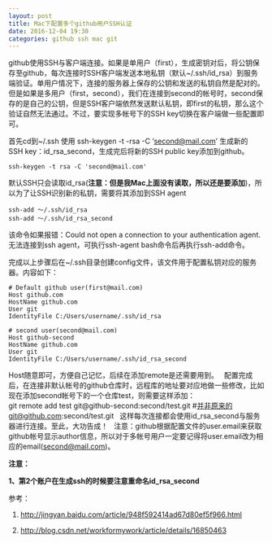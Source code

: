 ```yaml
---
layout: post
title: Mac下配置多个github用户SSH认证
date: 2016-12-04 19:30
categories: github ssh mac git
---
```


github使用SSH与客户端连接。如果是单用户（first），生成密钥对后，将公钥保存至github，每次连接时SSH客户端发送本地私钥（默认~/.ssh/id_rsa）到服务端验证。单用户情况下，连接的服务器上保存的公钥和发送的私钥自然是配对的。但是如果是多用户（first，second），我们在连接到second的帐号时，second保存的是自己的公钥，但是SSH客户端依然发送默认私钥，即first的私钥，那么这个验证自然无法通过。不过，要实现多帐号下的SSH key切换在客户端做一些配置即可。  

首先cd到~/.ssh 使用 ssh-keygen -t -rsa -C ‘second@mail.com’ 生成新的SSH key：id_rsa_second，生成完后将新的SSH public key添加到github。  

```
ssh-keygen -t rsa -C 'second@mail.com'
```

默认SSH只会读取id_rsa(**注意：但是我Mac上面没有读取，所以还是要添加**)，所以为了让SSH识别新的私钥，需要将其添加到SSH agent  

```
ssh-add ～/.ssh/id_rsa
ssh-add ～/.ssh/id_rsa_second
```

该命令如果报错：Could not open a connection to your authentication agent.无法连接到ssh agent，可执行ssh-agent bash命令后再执行ssh-add命令。  

完成以上步骤后在~/.ssh目录创建config文件，该文件用于配置私钥对应的服务器。内容如下： 

``` 
# Default github user(first@mail.com)  
Host github.com
HostName github.com
User git
IdentityFile C:/Users/username/.ssh/id_rsa
 
# second user(second@mail.com)
Host github-second
HostName github.com
User git
IdentityFile C:/Users/username/.ssh/id_rsa_second
```

Host随意即可，方便自己记忆，后续在添加remote是还需要用到。  
配置完成后，在连接非默认帐号的github仓库时，远程库的地址要对应地做一些修改，比如现在添加second帐号下的一个仓库test，则需要这样添加：  
git remote add test git@github-second:second/test.git #并非原来的git@github.com:second/test.git  
这样每次连接都会使用id_rsa_second与服务器进行连接。至此，大功告成！  
注意：github根据配置文件的user.email来获取github帐号显示author信息，所以对于多帐号用户一定要记得将user.email改为相应的email(second@mail.com)。  

**注意：**

**1、第2个账户在生成ssh的时候要注意重命名id_rsa_second**

参考：

1. <http://jingyan.baidu.com/article/948f592414ad67d80ef5f966.html>

2. <http://blog.csdn.net/workformywork/article/details/16850463>
